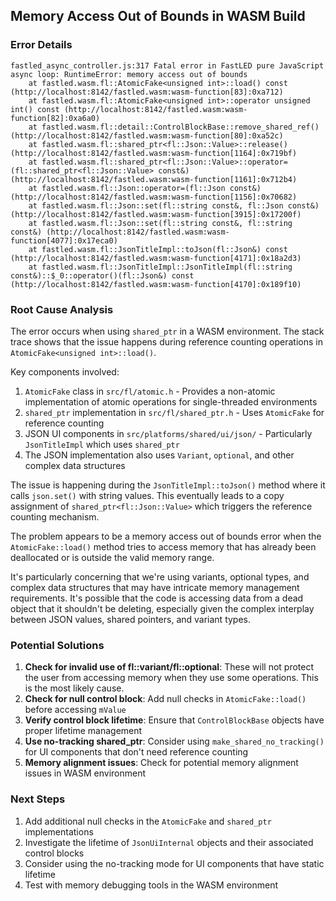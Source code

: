 ## Memory Access Out of Bounds in WASM Build

### Error Details
```
fastled_async_controller.js:317 Fatal error in FastLED pure JavaScript async loop: RuntimeError: memory access out of bounds
    at fastled.wasm.fl::AtomicFake<unsigned int>::load() const (http://localhost:8142/fastled.wasm:wasm-function[83]:0xa712)
    at fastled.wasm.fl::AtomicFake<unsigned int>::operator unsigned int() const (http://localhost:8142/fastled.wasm:wasm-function[82]:0xa6a0)
    at fastled.wasm.fl::detail::ControlBlockBase::remove_shared_ref() (http://localhost:8142/fastled.wasm:wasm-function[80]:0xa52c)
    at fastled.wasm.fl::shared_ptr<fl::Json::Value>::release() (http://localhost:8142/fastled.wasm:wasm-function[1164]:0x719bf)
    at fastled.wasm.fl::shared_ptr<fl::Json::Value>::operator=(fl::shared_ptr<fl::Json::Value> const&) (http://localhost:8142/fastled.wasm:wasm-function[1161]:0x712b4)
    at fastled.wasm.fl::Json::operator=(fl::Json const&) (http://localhost:8142/fastled.wasm:wasm-function[1156]:0x70682)
    at fastled.wasm.fl::Json::set(fl::string const&, fl::Json const&) (http://localhost:8142/fastled.wasm:wasm-function[3915]:0x17200f)
    at fastled.wasm.fl::Json::set(fl::string const&, fl::string const&) (http://localhost:8142/fastled.wasm:wasm-function[4077]:0x17eca0)
    at fastled.wasm.fl::JsonTitleImpl::toJson(fl::Json&) const (http://localhost:8142/fastled.wasm:wasm-function[4171]:0x18a2d3)
    at fastled.wasm.fl::JsonTitleImpl::JsonTitleImpl(fl::string const&)::$_0::operator()(fl::Json&) const (http://localhost:8142/fastled.wasm:wasm-function[4170]:0x189f10)
```

### Root Cause Analysis

The error occurs when using `shared_ptr` in a WASM environment. The stack trace shows that the issue happens during reference counting operations in `AtomicFake<unsigned int>::load()`.

Key components involved:
1. `AtomicFake` class in `src/fl/atomic.h` - Provides a non-atomic implementation of atomic operations for single-threaded environments
2. `shared_ptr` implementation in `src/fl/shared_ptr.h` - Uses `AtomicFake` for reference counting
3. JSON UI components in `src/platforms/shared/ui/json/` - Particularly `JsonTitleImpl` which uses `shared_ptr`
4. The JSON implementation also uses `Variant`, `optional`, and other complex data structures

The issue is happening during the `JsonTitleImpl::toJson()` method where it calls `json.set()` with string values. This eventually leads to a copy assignment of `shared_ptr<fl::Json::Value>` which triggers the reference counting mechanism.

The problem appears to be a memory access out of bounds error when the `AtomicFake::load()` method tries to access memory that has already been deallocated or is outside the valid memory range.

It's particularly concerning that we're using variants, optional types, and complex data structures that may have intricate memory management requirements. It's possible that the code is accessing data from a dead object that it shouldn't be deleting, especially given the complex interplay between JSON values, shared pointers, and variant types.

### Potential Solutions

1. **Check for invalid use of fl::variant/fl::optional**: These will not protect the user from accessing memory when they use some operations. This is the most likely cause.
1. **Check for null control block**: Add null checks in `AtomicFake::load()` before accessing `mValue`
2. **Verify control block lifetime**: Ensure that `ControlBlockBase` objects have proper lifetime management
3. **Use no-tracking shared_ptr**: Consider using `make_shared_no_tracking()` for UI components that don't need reference counting
4. **Memory alignment issues**: Check for potential memory alignment issues in WASM environment

### Next Steps

1. Add additional null checks in the `AtomicFake` and `shared_ptr` implementations
2. Investigate the lifetime of `JsonUiInternal` objects and their associated control blocks
3. Consider using the no-tracking mode for UI components that have static lifetime
4. Test with memory debugging tools in the WASM environment
